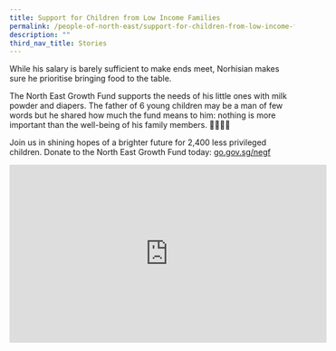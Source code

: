 ```yaml
---
title: Support for Children from Low Income Families
permalink: /people-of-north-east/support-for-children-from-low-income-families/
description: ""
third_nav_title: Stories
---
```


While his salary is barely sufficient to make ends meet, Norhisian makes sure he prioritise bringing food to the table.

The North East Growth Fund supports the needs of his little ones with milk powder and diapers. The father of 6 young children may be a man of few words but he shared how much the fund means to him: nothing is more important than the well-being of his family members. 👨‍👩‍👧‍👦

Join us in shining hopes of a brighter future for 2,400 less privileged children. Donate to the North East Growth Fund today: [go.gov.sg/negf](http://go.gov.sg/negf?fbclid=IwAR3ahOzAp6Bq-yUsJrpmX1qHcpC4_8memX4qml0ztEwGIIsOYNIRrQxCjng)

<iframe src="https://www.facebook.com/plugins/video.php?height=314&href=https%3A%2F%2Fwww.facebook.com%2FNECDC%2Fvideos%2F523298495930136%2F&show_text=false&width=560&t=0" width="560" height="314" style="border:none;overflow:hidden" scrolling="no" frameborder="0" allowfullscreen="true" allow="autoplay; clipboard-write; encrypted-media; picture-in-picture; web-share" allowFullScreen="true"></iframe>